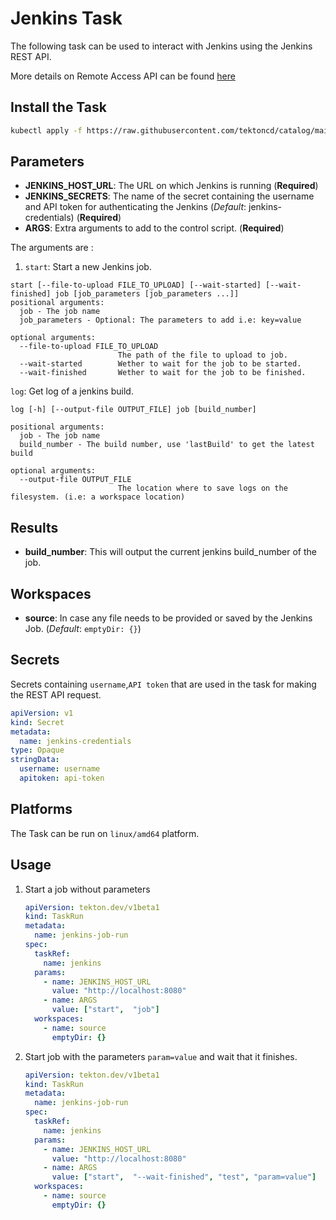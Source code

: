 # Jenkins Task

The following task can be used to interact with Jenkins using the Jenkins REST API.

More details on Remote Access API can be found [here](https://www.jenkins.io/doc/book/using/remote-access-api/)

## Install the Task

```bash
kubectl apply -f https://raw.githubusercontent.com/tektoncd/catalog/main/task/jenkins/0.1/jenkins.yaml
```

## Parameters

- **JENKINS_HOST_URL**: The URL on which Jenkins is running (**Required**)
- **JENKINS_SECRETS**: The name of the secret containing the username and API token for authenticating the Jenkins (_Default_: jenkins-credentials) (**Required**)
- **ARGS**: Extra arguments to add to the control script. (**Required**)

The arguments are :

1. `start`: Start a new Jenkins job.

```
start [--file-to-upload FILE_TO_UPLOAD] [--wait-started] [--wait-finished] job [job_parameters [job_parameters ...]]
positional arguments:
  job - The job name
  job_parameters - Optional: The parameters to add i.e: key=value

optional arguments:
  --file-to-upload FILE_TO_UPLOAD
                        The path of the file to upload to job.
  --wait-started        Wether to wait for the job to be started.
  --wait-finished       Wether to wait for the job to be finished.
```

`log`: Get log of a jenkins build.

```
log [-h] [--output-file OUTPUT_FILE] job [build_number]

positional arguments:
  job - The job name
  build_number - The build number, use 'lastBuild' to get the latest build

optional arguments:
  --output-file OUTPUT_FILE
                        The location where to save logs on the filesystem. (i.e: a workspace location)
```

## Results

- **build_number**: This will output the current jenkins build_number of the job.

## Workspaces

- **source**: In case any file needs to be provided or saved by the Jenkins Job. (_Default_: `emptyDir: {}`)

## Secrets

Secrets containing `username`,`API token` that are used in the task for making the REST API request.

```yaml
apiVersion: v1
kind: Secret
metadata:
  name: jenkins-credentials
type: Opaque
stringData:
  username: username
  apitoken: api-token
```

## Platforms

The Task can be run on `linux/amd64` platform.

## Usage

1. Start a job without parameters

   ```yaml
   apiVersion: tekton.dev/v1beta1
   kind: TaskRun
   metadata:
     name: jenkins-job-run
   spec:
     taskRef:
       name: jenkins
     params:
       - name: JENKINS_HOST_URL
         value: "http://localhost:8080"
       - name: ARGS
         value: ["start",  "job"]
     workspaces:
       - name: source
         emptyDir: {}
   ```

1. Start job with the parameters `param=value` and wait that it finishes.

   ```yaml
   apiVersion: tekton.dev/v1beta1
   kind: TaskRun
   metadata:
     name: jenkins-job-run
   spec:
     taskRef:
       name: jenkins
     params:
       - name: JENKINS_HOST_URL
         value: "http://localhost:8080"
       - name: ARGS
         value: ["start",  "--wait-finished", "test", "param=value"]
     workspaces:
       - name: source
         emptyDir: {}
   ```
